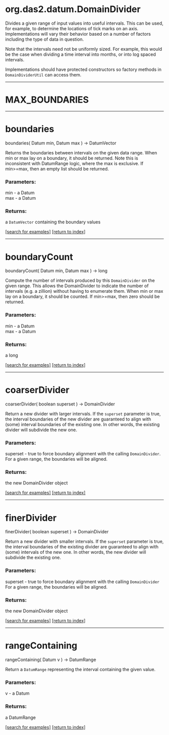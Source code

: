 # org.das2.datum.DomainDivider

Divides a given range of input values into useful intervals.  This can be
 used, for example, to determine the locations of tick marks on an axis.
 Implementations will vary their behavior based on a number of factors including
 the type of data in question.
 <p>
 Note that the intervals need not be uniformly sized.  For example, this would
 be the case when dividing a time interval into months, or into log spaced
 intervals.
 <p>
 Implementations should have protected constructors so factory methods in
 <code>DomainDividerUtil</code> can access them.

***
<a name="MAX_BOUNDARIES"></a>
# MAX_BOUNDARIES



***
<a name="boundaries"></a>
# boundaries
boundaries( Datum min, Datum max ) &rarr; DatumVector

Returns the boundaries between intervals on the given data range. When
 min or max lay on a boundary, it should be returned.  Note this is
 inconsistent with DatumRange logic, where the max is exclusive.
 If min>=max, then an empty list should be returned.

### Parameters:
min - a Datum
<br>max - a Datum

### Returns:
a <code>DatumVector</code> containing the boundary values

<a href="https://github.com/autoplot/dev/search?q=boundaries&unscoped_q=boundaries">[search for examples]</a>
<a href="https://github.com/autoplot/documentation/blob/master/javadoc/index-all.md">[return to index]</a>

***
<a name="boundaryCount"></a>
# boundaryCount
boundaryCount( Datum min, Datum max ) &rarr; long

Compute the number of intervals produced by this <code>DomainDivider</code>
 on the given range.  This allows the DomainDivider to indicate the number
 of intervals (e.g. a zillion) without having to enumerate them.  When
 min or max lay on a boundary, it should be counted.  If min>=max, then 
 zero should be returned.

### Parameters:
min - a Datum
<br>max - a Datum

### Returns:
a long


<a href="https://github.com/autoplot/dev/search?q=boundaryCount&unscoped_q=boundaryCount">[search for examples]</a>
<a href="https://github.com/autoplot/documentation/blob/master/javadoc/index-all.md">[return to index]</a>

***
<a name="coarserDivider"></a>
# coarserDivider
coarserDivider( boolean superset ) &rarr; DomainDivider

Return a new divider with larger intervals.  If the <code>superset</code>
 parameter is true, the interval boundaries of the new divider are
 guaranteed to align with (some) interval boundaries of the existing one.
 In other words, the existing divider will subdivide the new one.

### Parameters:
superset - true to force boundary alignment with the calling <code>DomainDivider</code>.
   For a given range, the boundaries will be aligned.

### Returns:
the new DomainDivider object

<a href="https://github.com/autoplot/dev/search?q=coarserDivider&unscoped_q=coarserDivider">[search for examples]</a>
<a href="https://github.com/autoplot/documentation/blob/master/javadoc/index-all.md">[return to index]</a>

***
<a name="finerDivider"></a>
# finerDivider
finerDivider( boolean superset ) &rarr; DomainDivider

Return a new divider with smaller intervals. If the <code>superset</code>
 parameter is true, the interval boundaries of the existing divider are
 guaranteed to align with (some) intervals of the new one.  In other
 words, the new divider will subdivide the existing one.

### Parameters:
superset - true to force boundary alignment with the calling <code>DomainDivider</code>
     For a given range, the boundaries will be aligned.

### Returns:
the new DomainDivider object

<a href="https://github.com/autoplot/dev/search?q=finerDivider&unscoped_q=finerDivider">[search for examples]</a>
<a href="https://github.com/autoplot/documentation/blob/master/javadoc/index-all.md">[return to index]</a>

***
<a name="rangeContaining"></a>
# rangeContaining
rangeContaining( Datum v ) &rarr; DatumRange

Return a <code>DatumRange</code> representing the interval containing
 the given value.

### Parameters:
v - a Datum

### Returns:
a DatumRange


<a href="https://github.com/autoplot/dev/search?q=rangeContaining&unscoped_q=rangeContaining">[search for examples]</a>
<a href="https://github.com/autoplot/documentation/blob/master/javadoc/index-all.md">[return to index]</a>

